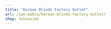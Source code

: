 ```yaml
---
title: "Korean Blinds Factory Outlet"
url: /san-pablo/korean-blinds-factory-outlet/
shop: Jalousien
---
```

